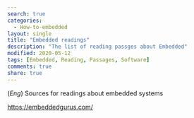 ```yaml
---
search: true
categories: 
  - How-to-embedded
layout: single
title: "Embedded readings"
description: "The list of reading passges about Embedded"
modified: 2020-05-12
tags: [Embedded, Reading, Passages, Software]
comments: true
share: true
---
```

(*Eng*) Sources for readings about embedded systems  

https://embeddedgurus.com/  

